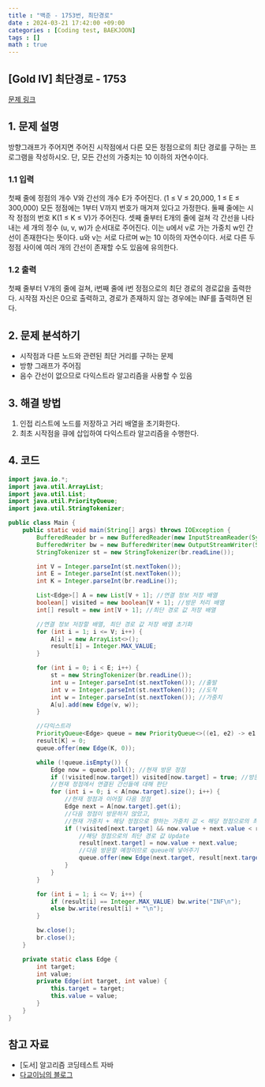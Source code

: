 ```yaml
---
title : "백준 - 1753번, 최단경로"
date : 2024-03-21 17:42:00 +09:00
categories : [Coding test, BAEKJOON]
tags : []
math : true
---
```


## [Gold IV] 최단경로 - 1753 

[문제 링크](https://www.acmicpc.net/problem/1753) 

## 1. 문제 설명

<p>방향그래프가 주어지면 주어진 시작점에서 다른 모든 정점으로의 최단 경로를 구하는 프로그램을 작성하시오. 단, 모든 간선의 가중치는 10 이하의 자연수이다.</p>

### 1.1 입력 

 <p>첫째 줄에 정점의 개수 V와 간선의 개수 E가 주어진다. (1 ≤ V ≤ 20,000, 1 ≤ E ≤ 300,000) 모든 정점에는 1부터 V까지 번호가 매겨져 있다고 가정한다. 둘째 줄에는 시작 정점의 번호 K(1 ≤ K ≤ V)가 주어진다. 셋째 줄부터 E개의 줄에 걸쳐 각 간선을 나타내는 세 개의 정수 (u, v, w)가 순서대로 주어진다. 이는 u에서 v로 가는 가중치 w인 간선이 존재한다는 뜻이다. u와 v는 서로 다르며 w는 10 이하의 자연수이다. 서로 다른 두 정점 사이에 여러 개의 간선이 존재할 수도 있음에 유의한다.</p>

### 1.2 출력 

 <p>첫째 줄부터 V개의 줄에 걸쳐, i번째 줄에 i번 정점으로의 최단 경로의 경로값을 출력한다. 시작점 자신은 0으로 출력하고, 경로가 존재하지 않는 경우에는 INF를 출력하면 된다.</p>

## 2. 문제 분석하기

- 시작점과 다른 노드와 관련된 최단 거리를 구하는 문제
- 방향 그래프가 주어짐
- 음수 간선이 없으므로 다익스트라 알고리즘을 사용할 수 있음

## 3. 해결 방법

1. 인접 리스트에 노드를 저장하고 거리 배열을 초기화한다.
2. 최초 시작점을 큐에 삽입하여 다익스트라 알고리즘을 수행한다. 

## 4. 코드

```java
import java.io.*;
import java.util.ArrayList;
import java.util.List;
import java.util.PriorityQueue;
import java.util.StringTokenizer;

public class Main {
    public static void main(String[] args) throws IOException {
        BufferedReader br = new BufferedReader(new InputStreamReader(System.in));
        BufferedWriter bw = new BufferedWriter(new OutputStreamWriter(System.out));
        StringTokenizer st = new StringTokenizer(br.readLine());

        int V = Integer.parseInt(st.nextToken());
        int E = Integer.parseInt(st.nextToken());
        int K = Integer.parseInt(br.readLine());

        List<Edge>[] A = new List[V + 1]; //연결 정보 저장 배열
        boolean[] visited = new boolean[V + 1]; //방문 처리 배열
        int[] result = new int[V + 1]; //최단 경로 값 저장 배열

        //연결 정보 저장할 배열, 최단 경로 값 저장 배열 초기화
        for (int i = 1; i <= V; i++) {
            A[i] = new ArrayList<>();
            result[i] = Integer.MAX_VALUE;
        }

        for (int i = 0; i < E; i++) {
            st = new StringTokenizer(br.readLine());
            int u = Integer.parseInt(st.nextToken()); //출발
            int v = Integer.parseInt(st.nextToken()); //도착
            int w = Integer.parseInt(st.nextToken()); //가중치
            A[u].add(new Edge(v, w));
        }

        //다익스트라
        PriorityQueue<Edge> queue = new PriorityQueue<>((e1, e2) -> e1.value - e2.value);
        result[K] = 0;
        queue.offer(new Edge(K, 0));

        while (!queue.isEmpty()) {
            Edge now = queue.poll(); //현재 방문 정점
            if (!visited[now.target]) visited[now.target] = true; //방문처리
            //현재 정점에서 연결된 간선들에 대해 판단
            for (int i = 0; i < A[now.target].size(); i++) {
                //현재 정점과 이어질 다음 정점
                Edge next = A[now.target].get(i);
                //다음 정점이 방문하지 않았고,
                //현재 가중치 + 해당 정점으로 향하는 가중치 값 < 해당 정점으로의 최단 경로 값이라면
                if (!visited[next.target] && now.value + next.value < result[next.target]) {
                    //해당 정점으로의 최단 경로 값 Update
                    result[next.target] = now.value + next.value;
                    //다음 방문할 예정이므로 queue에 넣어주기
                    queue.offer(new Edge(next.target, result[next.target]));
                }
            }
        }

        for (int i = 1; i <= V; i++) {
            if (result[i] == Integer.MAX_VALUE) bw.write("INF\n");
            else bw.write(result[i] + "\n");
        }

        bw.close();
        br.close();
    }

    private static class Edge {
        int target;
        int value;
        private Edge(int target, int value) {
            this.target = target;
            this.value = value;
        }
    }
}
```

## 참고 자료

- [도서] 알고리즘 코딩테스트 자바
- [다교이님의 블로그](https://sa11k.tistory.com/75)
